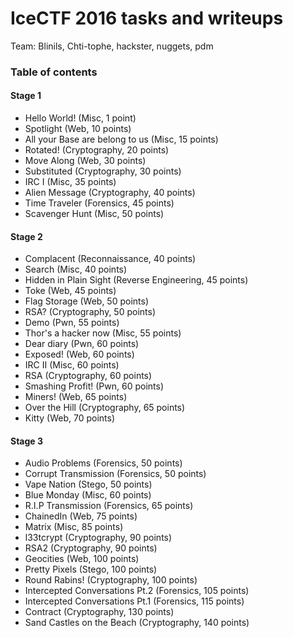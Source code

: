 # IceCTF 2016 tasks and writeups

Team: Blinils, Chti-tophe, hackster, nuggets, pdm

### Table of contents

#### Stage 1
* Hello World! (Misc, 1 point)
* Spotlight (Web, 10 points)
* All your Base are belong to us (Misc, 15 points)
* Rotated! (Cryptography, 20 points)
* Move Along (Web, 30 points)
* Substituted (Cryptography, 30 points)
* IRC I (Misc, 35 points)
* Alien Message (Cryptography, 40 points)
* Time Traveler (Forensics, 45 points)
* Scavenger Hunt (Misc, 50 points)
 
#### Stage 2
* Complacent (Reconnaissance, 40 points)
* Search (Misc, 40 points)
* Hidden in Plain Sight (Reverse Engineering, 45 points)
* Toke (Web, 45 points)
* Flag Storage (Web, 50 points)
* RSA? (Cryptography, 50 points)
* Demo (Pwn, 55 points)
* Thor's a hacker now (Misc, 55 points)
* Dear diary (Pwn, 60 points)
* Exposed! (Web, 60 points)
* IRC II (Misc, 60 points)
* RSA (Cryptography, 60 points)
* Smashing Profit! (Pwn, 60 points)
* Miners! (Web, 65 points)
* Over the Hill (Cryptography, 65 points)
* Kitty (Web, 70 points)

#### Stage 3
* Audio Problems (Forensics, 50 points)
* Corrupt Transmission (Forensics, 50 points)
* Vape Nation (Stego, 50 points)
* Blue Monday (Misc, 60 points)
* R.I.P Transmission (Forensics, 65 points)
* ChainedIn (Web, 75 points)
* Matrix (Misc, 85 points)
* l33tcrypt (Cryptography, 90 points)
* RSA2 (Cryptography, 90 points)
* Geocities (Web, 100 points)
* Pretty Pixels (Stego, 100 points)
* Round Rabins! (Cryptography, 100 points)
* Intercepted Conversations Pt.2 (Forensics, 105 points)
* Intercepted Conversations Pt.1 (Forensics, 115 points)
* Contract (Cryptography, 130 points)
* Sand Castles on the Beach (Cryptography, 140 points)
